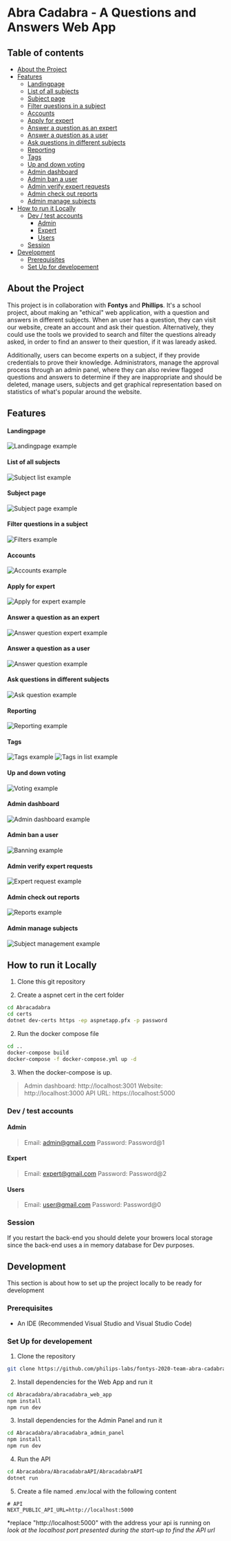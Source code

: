# Abra Cadabra - A Questions and Answers Web App
## Table of contents
  - [About the Project](#about-the-project)
  - [Features](#features)
      - [Landingpage](#landingpage)
      - [List of all subjects](#list-of-all-subjects)
      - [Subject page](#subject-page)
      - [Filter questions in a subject](#filter-questions-in-a-subject)
      - [Accounts](#accounts)
      - [Apply for expert](#apply-for-expert)
      - [Answer a question as an expert](#answer-a-question-as-an-expert)
      - [Answer a question as a user](#answer-a-question-as-a-user)
      - [Ask questions in different subjects](#ask-questions-in-different-subjects)
      - [Reporting](#reporting)
      - [Tags](#tags)
      - [Up and down voting](#up-and-down-voting)
      - [Admin dashboard](#admin-dashboard)
      - [Admin ban a user](#admin-ban-a-user)
      - [Admin verify expert requests](#admin-verify-expert-requests)
      - [Admin check out reports](#admin-check-out-reports)
      - [Admin manage subjects](#admin-manage-subjects)
  - [How to run it Locally](#how-to-run-it-locally)
    - [Dev / test accounts](#dev--test-accounts)
      - [Admin](#admin)
      - [Expert](#expert)
      - [Users](#users)
    - [Session](#session)
  - [Development](#development)
    - [Prerequisites](#prerequisites)
    - [Set Up for developement](#set-up-for-developement)


## About the Project
This project is in collaboration with **Fontys** and **Phillips**. It's a school project, about making an "ethical" web application, with a question and answers in different subjects. When an user has a question, they can visit our website, create an account and ask their question. Alternatively, they could use the tools we provided to search and filter the questions already asked, in order to find an answer to their question, if it was laready asked. 

Additionally, users can become experts on a subject, if they provide credentials to prove their knowledge. Administrators, manage the approval process through an admin panel, where they can also review flagged questions and answers to determine if they are inappropriate and should be deleted, manage users, subjects and get graphical representation based on statistics of what's popular around the website.

## Features
#### Landingpage
![Landingpage example](https://github.com/philips-labs/fontys-2020-team-abra-cadabra/blob/master/Abracadabra_Docs/images/LandingPage.gif)
#### List of all subjects
![Subject list example](https://github.com/philips-labs/fontys-2020-team-abra-cadabra/blob/master/Abracadabra_Docs/images/SubjectList.gif)
#### Subject page
![Subject page example](https://github.com/philips-labs/fontys-2020-team-abra-cadabra/blob/master/Abracadabra_Docs/images/SubjectPage.gif)
#### Filter questions in a subject
![Filters example](https://github.com/philips-labs/fontys-2020-team-abra-cadabra/blob/master/Abracadabra_Docs/images/Filters.gif)
#### Accounts
![Accounts example](https://github.com/philips-labs/fontys-2020-team-abra-cadabra/blob/master/Abracadabra_Docs/images/Accounts.gif)
#### Apply for expert
![Apply for expert example](https://github.com/philips-labs/fontys-2020-team-abra-cadabra/blob/master/Abracadabra_Docs/images/ApplyForExpert.gif)
#### Answer a question as an expert
![Answer question expert example](https://github.com/philips-labs/fontys-2020-team-abra-cadabra/blob/master/Abracadabra_Docs/images/ExpertAnswer.gif)
#### Answer a question as a user
![Answer question example](https://github.com/philips-labs/fontys-2020-team-abra-cadabra/blob/master/Abracadabra_Docs/images/AnswerQuestion.gif)
#### Ask questions in different subjects
![Ask question example](https://github.com/philips-labs/fontys-2020-team-abra-cadabra/blob/master/Abracadabra_Docs/images/AskQuestion.gif)
#### Reporting
![Reporting example](https://github.com/philips-labs/fontys-2020-team-abra-cadabra/blob/master/Abracadabra_Docs/images/Reporting.gif)
#### Tags
![Tags example](https://github.com/philips-labs/fontys-2020-team-abra-cadabra/blob/master/Abracadabra_Docs/images/Tags.gif)
![Tags in list example](https://github.com/philips-labs/fontys-2020-team-abra-cadabra/blob/master/Abracadabra_Docs/images/TagInList.gif)
#### Up and down voting
![Voting example](https://github.com/philips-labs/fontys-2020-team-abra-cadabra/blob/master/Abracadabra_Docs/images/Voting.gif)
#### Admin dashboard
![Admin dashboard example](https://github.com/philips-labs/fontys-2020-team-abra-cadabra/blob/master/Abracadabra_Docs/images/AdminDashboard.gif)
#### Admin ban a user
![Banning example](https://github.com/philips-labs/fontys-2020-team-abra-cadabra/blob/master/Abracadabra_Docs/images/AdminBanUser.gif)
#### Admin verify expert requests
![Expert request example](https://github.com/philips-labs/fontys-2020-team-abra-cadabra/blob/master/Abracadabra_Docs/images/AdminExpert.gif)
#### Admin check out reports
![Reports example](https://github.com/philips-labs/fontys-2020-team-abra-cadabra/blob/master/Abracadabra_Docs/images/AdminReports.gif)
#### Admin manage subjects
![Subject management example](https://github.com/philips-labs/fontys-2020-team-abra-cadabra/blob/master/Abracadabra_Docs/images/AdminSubject.gif)
## How to run it Locally

1. Clone this git repository

2. Create a aspnet cert in the cert folder

```bash
cd Abracadabra
cd certs
dotnet dev-certs https -ep aspnetapp.pfx -p password
```
2. Run the docker compose file
```bash
cd ..
docker-compose build
docker-compose -f docker-compose.yml up -d
```

3. When the docker-compose is up.

>Admin dashboard: http://localhost:3001
>Website: http://localhost:3000
>API URL: https://localhost:5000

### Dev / test accounts
#### Admin
>Email: admin@gmail.com
>Password: Password@1
#### Expert
>Email: expert@gmail.com
>Password: Password@2
#### Users
>Email: user@gmail.com
>Password: Password@0

### Session
If you restart the back-end you should delete your browers local storage since the back-end uses a in memory database for Dev purposes.

## Development
This section is about how to set up the project locally to be ready for development

### Prerequisites
 * An IDE (Recommended Visual Studio and Visual Studio Code)

### Set Up for developement
1. Clone the repository
```bash
git clone https://github.com/philips-labs/fontys-2020-team-abra-cadabra
```
2. Install dependencies for the Web App and run it
```bash
cd Abracadabra/abracadabra_web_app
npm install
npm run dev
```
3. Install dependencies for the Admin Panel and run it
```bash
cd Abracadabra/abracadabra_admin_panel
npm install
npm run dev
```
4. Run the API
```bash
cd Abracadabra/AbracadabraAPI/AbracadabraAPI
dotnet run
```
5. Create a file named .env.local with the following content
```JS
# API
NEXT_PUBLIC_API_URL=http://localhost:5000
```
*replace "http://localhost:5000" with the address your api is running on
*look at the localhost port presented during the start-up to find the API url*
